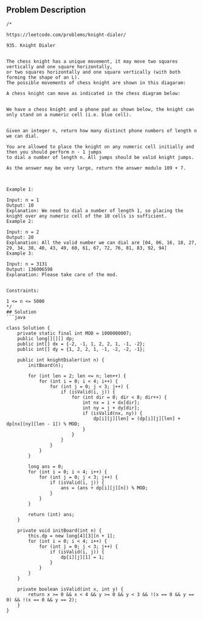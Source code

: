 ## Problem Description
```
/* 

https://leetcode.com/problems/knight-dialer/

935. Knight Dialer


The chess knight has a unique movement, it may move two squares vertically and one square horizontally, 
or two squares horizontally and one square vertically (with both forming the shape of an L). 
The possible movements of chess knight are shown in this diagaram:

A chess knight can move as indicated in the chess diagram below:


We have a chess knight and a phone pad as shown below, the knight can only stand on a numeric cell (i.e. blue cell).


Given an integer n, return how many distinct phone numbers of length n we can dial.

You are allowed to place the knight on any numeric cell initially and then you should perform n - 1 jumps 
to dial a number of length n. All jumps should be valid knight jumps.

As the answer may be very large, return the answer modulo 109 + 7.

 

Example 1:

Input: n = 1
Output: 10
Explanation: We need to dial a number of length 1, so placing the knight over any numeric cell of the 10 cells is sufficient.
Example 2:

Input: n = 2
Output: 20
Explanation: All the valid number we can dial are [04, 06, 16, 18, 27, 29, 34, 38, 40, 43, 49, 60, 61, 67, 72, 76, 81, 83, 92, 94]
Example 3:

Input: n = 3131
Output: 136006598
Explanation: Please take care of the mod.
 

Constraints:

1 <= n <= 5000
*/
## Solution
```java

class Solution {
    private static final int MOD = 1000000007;
    public long[][][] dp;
    public int[] dx = {-2, -1, 1, 2, 2, 1, -1, -2};
    public int[] dy = {1, 2, 2, 1, -1, -2, -2, -1};

    public int knightDialer(int n) {
        initBoard(n);

        for (int len = 2; len <= n; len++) {
            for (int i = 0; i < 4; i++) {
                for (int j = 0; j < 3; j++) {
                    if (isValid(i, j)) {
                        for (int dir = 0; dir < 8; dir++) {
                            int nx = i + dx[dir];
                            int ny = j + dy[dir];
                            if (isValid(nx, ny)) {
                                dp[i][j][len] = (dp[i][j][len] + dp[nx][ny][len - 1]) % MOD;
                            }
                        }
                    }
                }
            }
        }

        long ans = 0;
        for (int i = 0; i < 4; i++) {
            for (int j = 0; j < 3; j++) {
                if (isValid(i, j)) {
                    ans = (ans + dp[i][j][n]) % MOD;
                }
            }
        }

        return (int) ans;
    }

    private void initBoard(int n) {
        this.dp = new long[4][3][n + 1];
        for (int i = 0; i < 4; i++) {
            for (int j = 0; j < 3; j++) {
                if (isValid(i, j)) {
                    dp[i][j][1] = 1;
                }
            }
        }
    }

    private boolean isValid(int x, int y) {
        return x >= 0 && x < 4 && y >= 0 && y < 3 && !(x == 0 && y == 0) && !(x == 0 && y == 2);
    }
}
